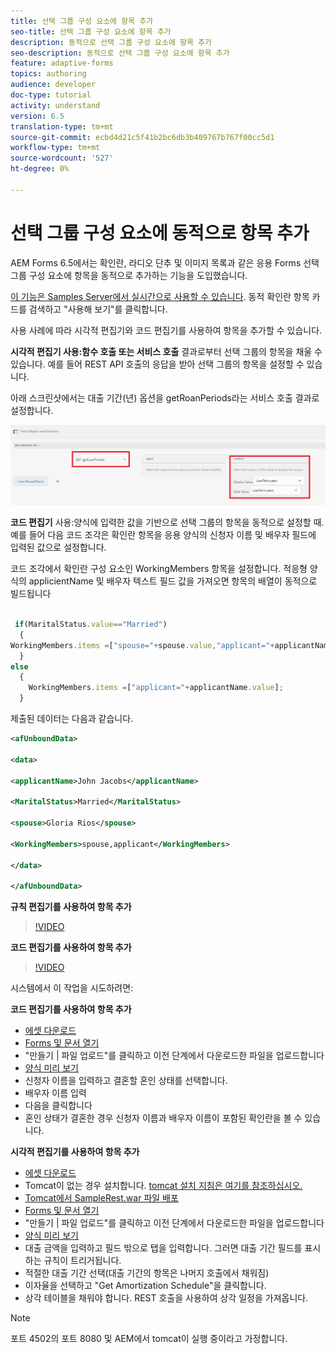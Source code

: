 ```yaml
---
title: 선택 그룹 구성 요소에 항목 추가
seo-title: 선택 그룹 구성 요소에 항목 추가
description: 동적으로 선택 그룹 구성 요소에 항목 추가
seo-description: 동적으로 선택 그룹 구성 요소에 항목 추가
feature: adaptive-forms
topics: authoring
audience: developer
doc-type: tutorial
activity: understand
version: 6.5
translation-type: tm+mt
source-git-commit: ecbd4d21c5f41b2bc6db3b409767b767f00cc5d1
workflow-type: tm+mt
source-wordcount: '527'
ht-degree: 0%

---
```




# 선택 그룹 구성 요소에 동적으로 항목 추가

AEM Forms 6.5에서는 확인란, 라디오 단추 및 이미지 목록과 같은 응용 Forms 선택 그룹 구성 요소에 항목을 동적으로 추가하는 기능을 도입했습니다.

[이 기능은 Samples Server에서 실시간으로 사용할 수 있습니다](https://forms.enablementadobe.com/content/samples/samples.html?query=0). 동적 확인란 항목 카드를 검색하고 &quot;사용해 보기&quot;를 클릭합니다.


사용 사례에 따라 시각적 편집기와 코드 편집기를 사용하여 항목을 추가할 수 있습니다.

**시각적 편집기 사용:함수 호출 또는 서비스 호출** 결과로부터 선택 그룹의 항목을 채울 수 있습니다. 예를 들어 REST API 호출의 응답을 받아 선택 그룹의 항목을 설정할 수 있습니다.

아래 스크린샷에서는 대출 기간(년) 옵션을 getRoanPeriods라는 서비스 호출 결과로 설정합니다.

![규칙 편집기](assets/ruleeditor.png)

**코드 편집기** 사용:양식에 입력한 값을 기반으로 선택 그룹의 항목을 동적으로 설정할 때. 예를 들어 다음 코드 조각은 확인란 항목을 응용 양식의 신청자 이름 및 배우자 필드에 입력된 값으로 설정합니다.

코드 조각에서 확인란 구성 요소인 WorkingMembers 항목을 설정합니다. 적응형 양식의 applicientName 및 배우자 텍스트 필드 값을 가져오면 항목의 배열이 동적으로 빌드됩니다

```javascript
 
 if(MaritalStatus.value=="Married")
  {
WorkingMembers.items =["spouse="+spouse.value,"applicant="+applicantName.value];
  }
else
  {
    WorkingMembers.items =["applicant="+applicantName.value];
  }
```

제출된 데이터는 다음과 같습니다.

```xml
<afUnboundData>

<data>

<applicantName>John Jacobs</applicantName>

<MaritalStatus>Married</MaritalStatus>

<spouse>Gloria Rios</spouse>

<WorkingMembers>spouse,applicant</WorkingMembers>

</data>

</afUnboundData>
```

**규칙 편집기를 사용하여 항목 추가**

>[!VIDEO](https://video.tv.adobe.com/v/26847?quality=12&learn=on)

**코드 편집기를 사용하여 항목 추가**

>[!VIDEO](https://video.tv.adobe.com/v/26848?quality=12&learn=on)

시스템에서 이 작업을 시도하려면:

**코드 편집기를 사용하여 항목 추가**

* [에셋 다운로드](assets/usingthecodeeditor.zip)
* [Forms 및 문서 열기](http://localhost:4502/aem/forms.html/content/dam/formsanddocuments)
* &quot;만들기 | 파일 업로드&quot;를 클릭하고 이전 단계에서 다운로드한 파일을 업로드합니다
* [양식 미리 보기](http://localhost:4502/content/dam/formsanddocuments/simpleform/jcr:content?wcmmode=disabled)
* 신청자 이름을 입력하고 결혼할 혼인 상태를 선택합니다.
* 배우자 이름 입력
* 다음을 클릭합니다
* 혼인 상태가 결혼한 경우 신청자 이름과 배우자 이름이 포함된 확인란을 볼 수 있습니다.

**시각적 편집기를 사용하여 항목 추가**

* [에셋 다운로드](assets/usingthevisualeditor.zip)
* Tomcat이 없는 경우 설치합니다. [tomcat 설치 지침은 여기를 참조하십시오.](https://docs.adobe.com/content/help/en/experience-manager-learn/forms/ic-print-channel-tutorial/introduction.html)
* [Tomcat에서 SampleRest.war 파일 배포](https://forms.enablementadobe.com/content/DemoServerBundles/SampleRest.war)
* [Forms 및 문서 열기](http://localhost:4502/aem/forms.html/content/dam/formsanddocuments)
* &quot;만들기 | 파일 업로드&quot;를 클릭하고 이전 단계에서 다운로드한 파일을 업로드합니다
* [양식 미리 보기](http://localhost:4502/content/dam/formsanddocuments/amortizationschedule/jcr:content?wcmmode=disabled)
* 대출 금액을 입력하고 필드 밖으로 탭을 입력합니다. 그러면 대출 기간 필드를 표시하는 규칙이 트리거됩니다.
* 적절한 대출 기간 선택(대출 기간의 항목은 나머지 호출에서 채워짐)
* 이자율을 선택하고 &quot;Get Amortization Schedule&quot;을 클릭합니다.
* 상각 테이블을 채워야 합니다. REST 호출을 사용하여 상각 일정을 가져옵니다.

>[!NOTE]
> 포트 4502의 포트 8080 및 AEM에서 tomcat이 실행 중이라고 가정합니다.

